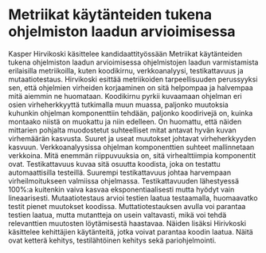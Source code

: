 # Metriikat käytänteiden tukena ohjelmiston laadun arvioimisessa
Kasper Hirvikoski käsittelee kandidaattityössään Metriikat käytänteiden tukena ohjelmiston laadun arvioimisessa ohjelmistojen laadun varmistamista erilaisilla metriikoilla, kuten koodikirnu, verkkoanalyysi, testikattavuus ja mutaatiotestaus. Hirvikoski esittää metriikoiden tarpeellisuuden perussyyksi sen, että ohjelmien virheiden korjaaminen on sitä helpompaa ja halvempaa mitä aiemmin ne huomataan.
Koodikirnu pyrkii kuvaamaan ohjelman eri osien virheherkkyyttä tutkimalla muun muassa, paljonko muutoksia kuhunkin ohjelman komponenttiin tehdään, paljonko koodirivejä on, kuinka montaako niistä on muokattu ja niin edelleen. On huomattu, että näiden mittarien pohjalta muodostetut suhteelliset mitat antavat hyvän kuvan virhemäärän kasvusta. Suuret ja useat muutokset johtavat virheherkkyyden kasvuun.
Verkkoanalyysissa ohjelman komponenttien suhteet mallinnetaan verkkoina. Mitä enemmän riippuvuuksia on, sitä virhealttiimpia komponentit ovat.
Testikattavuus kuvaa sitä osuutta koodista, joka on testattu automaattisilla testeillä. Suurempi testikattavuus johtaa harvempaan virheilmoitukseen valmiissa ohjelmassa. Testikattavuuden lähestyessä 100%:a kuitenkin vaiva kasvaa eksponentiaalisesti mutta hyödyt vain lineaarisesti.
Mutaatiotestaus arvioi testien laatua testaamalla, huomaavatko testit pienet muutokset koodissa. Muttatiotestauksen avulla voi parantaa testien laatua, mutta mutantteja on usein valtavasti, mikä voi tehdä relevanttien muutosten löytämisestä haastavaa.
Näiden lisäksi Hirivkoski käsittelee kehittäjien käytänteitä, jotka voivat parantaa koodin laatua. Näitä ovat ketterä kehitys, testilähtöinen kehitys sekä pariohjelmointi.

